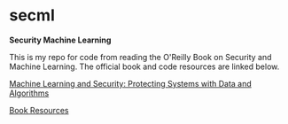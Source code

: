 # secml
**Security Machine Learning**

This is my repo for code from reading the O'Reilly Book on Security and Machine Learning.  The official book and code resources are linked below.

[Machine Learning and Security: Protecting Systems with Data and Algorithms](http://shop.oreilly.com/product/0636920065555.do)

[Book Resources](https://github.com/oreilly-mlsec/book-resources)
